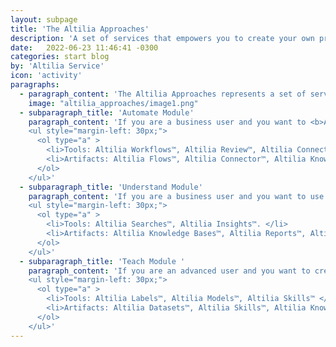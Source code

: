 ```yaml
---
layout: subpage
title: 'The Altilia Approaches'
description: 'A set of services that empowers you to create your own project according to your needs.'
date:   2022-06-23 11:46:41 -0300
categories: start blog
by: 'Altilia Service'
icon: 'activity'
paragraphs:
  - paragraph_content: 'The Altilia Approaches represents a set of services that empowers you to create your own project according to your needs. For each approach, a specific Altilia Module is indicated to be used by the user, business or advanced.'
    image: "altilia_approaches/image1.png"
  - subparagraph_title: 'Automate Module'
    paragraph_content: 'If you are a business user and you want to <b>Automate Business Processes</b> refer to the following services: 
    <ul style="margin-left: 30px;">
      <ol type="a" >
        <li>Tools: Altilia Workflows™, Altilia Review™, Altilia Connectors™. </li> 
        <li>Artifacts: Altilia Flows™, Altilia Connector™, Altilia Knowledge Bases™. </li> 
      </ol>
    </ul>'
  - subparagraph_title: 'Understand Module'
    paragraph_content: 'If you are a business user and you want to use documents and data for <b>Decision Intelligence</b> purposes refer to the following services : 
    <ul style="margin-left: 30px;">
      <ol type="a" >
        <li>Tools: Altilia Searches™, Altilia Insights™. </li> 
        <li>Artifacts: Altilia Knowledge Bases™, Altilia Reports™, Altilia Queries™. </li> 
      </ol>
    </ul>'
  - subparagraph_title: 'Teach Module '
    paragraph_content: 'If you are an advanced user and you want to create <b>Skills and Fine-Tune (AI Models)</b> refer to the following services: 
    <ul style="margin-left: 30px;">
      <ol type="a" >
        <li>Tools: Altilia Labels™, Altilia Models™, Altilia Skills™ </li> 
        <li>Artifacts: Altilia Datasets™, Altilia Skills™, Altilia Knowledge Bases™ </li> 
      </ol>
    </ul>'
---
```


